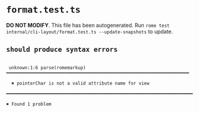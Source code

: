 # `format.test.ts`

**DO NOT MODIFY**. This file has been autogenerated. Run `rome test internal/cli-layout/format.test.ts --update-snapshots` to update.

## `should produce syntax errors`

```

 unknown:1:6 parse(romemarkup) ━━━━━━━━━━━━━━━━━━━━━━━━━━━━━━━━━━━━━━━━━━━━━━━━━━━━━━━━━━━━━━━━━━━━━

  ✖ pointerChar is not a valid attribute name for view

━━━━━━━━━━━━━━━━━━━━━━━━━━━━━━━━━━━━━━━━━━━━━━━━━━━━━━━━━━━━━━━━━━━━━━━━━━━━━━━━━━━━━━━━━━━━━━━━━━━━

✖ Found 1 problem

```
